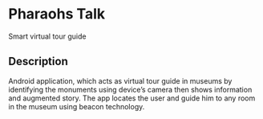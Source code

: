 # Pharaohs Talk 

Smart virtual tour guide 

## Description
Android application, which acts as virtual tour guide in museums by identifying the monuments using device’s camera then shows information and augmented story. The app locates the user and guide him to any room in the museum using beacon technology. 




